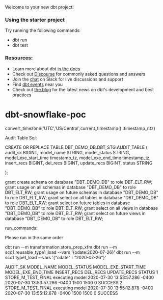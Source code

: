 Welcome to your new dbt project!

### Using the starter project

Try running the following commands:
- dbt run
- dbt test


### Resources:
- Learn more about dbt [in the docs](https://docs.getdbt.com/docs/introduction)
- Check out [Discourse](https://discourse.getdbt.com/) for commonly asked questions and answers
- Join the [chat](http://slack.getdbt.com/) on Slack for live discussions and support
- Find [dbt events](https://events.getdbt.com) near you
- Check out [the blog](https://blog.getdbt.com/) for the latest news on dbt's development and best practices
# dbt-snowflake-poc

convert_timezone('UTC','US/Central',current_timestamp()::timestamp_ntz)


Audit Table Sql:

CREATE OR REPLACE TABLE DBT_DEMO_DB.DBT_STG.AUDIT_TABLE
( audit_sk BIGINT,
 model_name STRING,
    model_status STRING,
    model_exe_start_time timestamp_tz,
    model_exe_end_time timestamp_tz,
    insert_recs BIGINT,
    del_recs BIGINT,
    update_recs BIGINT,
    status STRING

);


grant create schema on database "DBT_DEMO_DB" to role DBT_ELT_RW;
grant usage on all schemas in database "DBT_DEMO_DB" to role DBT_ELT_RW;
grant usage on future schemas in database "DBT_DEMO_DB" to role DBT_ELT_RW;
grant select on all tables in database "DBT_DEMO_DB" to role DBT_ELT_RW;
grant select on future tables in database "DBT_DEMO_DB" to role DBT_ELT_RW;
grant select on all views in database "DBT_DEMO_DB" to role DBT_ELT_RW;
grant select on future views in database "DBT_DEMO_DB" to role DBT_ELT_RW;

run_commands:

Please run in the same order

dbt run --m transformation.store_prep_xfm
dbt run --m scd1.reusable_type1_load --vars '{odate:2020-07-26}'
dbt run --m scd1.type1_load --vars '{"odate" : "2020-07-26"}'

AUDIT_SK	MODEL_NAME	MODEL_STATUS	MODEL_EXE_START_TIME	MODEL_EXE_END_TIME	INSERT_RECS	DEL_RECS	UPDATE_RECS	STATUS
1	STORE_M_TEST_FINAL	executing model	2020-07-30 13:53:57.286 -0400	2020-07-30 13:53:57.286 -0400	1500	1500	0	SUCCESS
2	STORE_M_TEST_FINAL	executing model	2020-07-30 13:55:12.878 -0400	2020-07-30 13:55:12.878 -0400	1500	1500	0	SUCCESS
